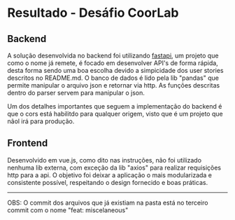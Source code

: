 # Resultado - Desáfio CoorLab

## Backend

A solução desenvolvida no backend foi utilizando [fastapi](https://fastapi.tiangolo.com/), um projeto que como o nome já remete, é focado em desenvolver API's de forma rápida, desta forma sendo uma boa escolha devido a simpicidade dos user stories descritos no README.md. O banco de dados é lido pela lib "pandas" que permite manipular o arquivo json e retornar via http. As funções descritas dentro do parser servem para manipular o json.

Um dos detalhes importantes que seguem a implementação do backend é que o cors está habilitdo para qualquer origem, visto que é um projeto que nãol irá para produção.

## Frontend

Desenvolvido em vue.js, como dito nas instruções, não foi utilizado nenhuma lib externa, com exceção da lib "axios" para realizar requisições http para a api. O objetivo foi deixar a aplicação o mais modularizada e consistente possível, respeitando o design fornecido e boas práticas.

---

OBS: O commit dos arquivos que já existiam na pasta está no terceiro commit com o nome "feat: miscelaneous"
